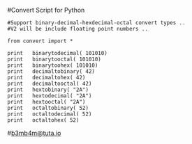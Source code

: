 #Convert Script for Python

    #Support binary-decimal-hexdecimal-octal convert types .. 
    #V2 will be include floating point numbers ..

    from convert import *

    print	binarytodecimal( 101010)
    print	binarytooctal( 101010)
    print	binarytoohex( 101010)
    print	decimaltobinary( 42)
    print	decimaltohex( 42)
    print	decimaltooctal( 42)
    print	hextobinary( "2A")
    print	hextodecimal( "2A")
    print	hextooctal( "2A")
    print	octaltobinary( 52)
    print	octaltodecimal( 52)
    print	octaltohex( 52)
    
#b3mb4m@tuta.io
